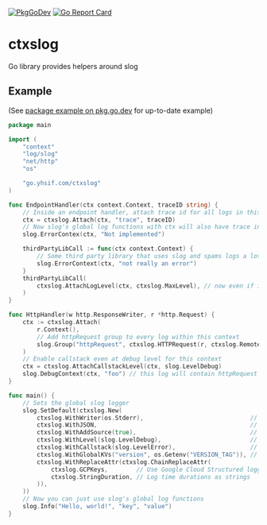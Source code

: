 [![PkgGoDev](https://pkg.go.dev/badge/go.yhsif.com/ctxslog)](https://pkg.go.dev/go.yhsif.com/ctxslog)
[![Go Report Card](https://goreportcard.com/badge/go.yhsif.com/ctxslog)](https://goreportcard.com/report/go.yhsif.com/ctxslog)

# ctxslog

Go library provides helpers around slog

## Example

(See [package example on pkg.go.dev][package-example] for up-to-date example)

```go
package main

import (
	"context"
	"log/slog"
	"net/http"
	"os"

	"go.yhsif.com/ctxslog"
)

func EndpointHandler(ctx context.Context, traceID string) {
	// Inside an endpoint handler, attach trace id for all logs in this context
	ctx = ctxslog.Attach(ctx, "trace", traceID)
	// Now slog's global log functions with ctx will also have trace info
	slog.ErrorContex(ctx, "Not implemented")

	thirdPartyLibCall := func(ctx context.Context) {
		// Some third party library that uses slog and spams logs a lot.
		slog.ErrorContext(ctx, "not really an error")
	}
	thirdPartyLibCall(
		ctxslog.AttachLogLevel(ctx, ctxslog.MaxLevel), // now even if it logs at error level it won't shown
	)
}

func HttpHandler(w http.ResponseWriter, r *http.Request) {
	ctx := ctxslog.Attach(
		r.Context(),
		// Add httpRequest group to every log within this context
		slog.Group("httpRequest", ctxslog.HTTPRequest(r, ctxslog.RemoteAddrIP)),
	)
	// Enable callstack even at debug level for this context
	ctx = ctxslog.AttachCallstackLevel(ctx, slog.LevelDebug)
	slog.DebugContext(ctx, "foo") // this log will contain httpRequest group and callstack.
}

func main() {
	// Sets the global slog logger
	slog.SetDefault(ctxslog.New(
		ctxslog.WithWriter(os.Stderr),                              // This is the default and can be omitted
		ctxslog.WithJSON,                                           // This is the default, use ctxslog.WithText instead if you want non-json logs
		ctxslog.WithAddSource(true),                                // Add source info
		ctxslog.WithLevel(slog.LevelDebug),                         // Keep debug level logs
		ctxslog.WithCallstack(slog.LevelError),                     // For error and above levels, also add callstack info
		ctxslog.WithGlobalKVs("version", os.Getenv("VERSION_TAG")), // Add version info to every log
		ctxslog.WithReplaceAttr(ctxslog.ChainReplaceAttr(
			ctxslog.GCPKeys,        // Use Google Cloud Structured logging friendly log keys
			ctxslog.StringDuration, // Log time durations as strings
		)),
	))
	// Now you can just use slog's global log functions
	slog.Info("Hello, world!", "key", "value")
}
```

[package-example]: https://pkg.go.dev/go.yhsif.com/ctxslog#example-package
